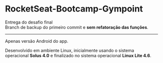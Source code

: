 # RocketSeat-Bootcamp-Gympoint
Entrega do desafio final<br/>
Branch de backup do primeiro commit e **sem refatoração das funções**.
<hr />
Apenas versão Android do app.

Desenvolvido em ambiente Linux, inicialmente usando o sistema operacional <b>Solus 4.0</b> e finalizado no sistema operacional <b>Linux Lite 4.6</b>.
